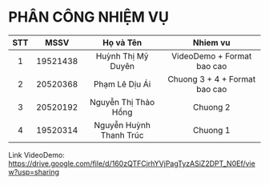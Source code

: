 # PHÂN CÔNG NHIỆM VỤ

| STT | MSSV | Họ và Tên | Nhiem vu |
|:---:|:---:|:---:|:---:|
| 1 | 19521438 | Huỳnh Thị Mỹ Duyên | VideoDemo + Format bao cao|
| 2 | 20520368 | Phạm Lê Dịu Ái | Chuong 3 + 4 + Format bao cao |
| 3 | 20520192 | Nguyễn Thị Thảo Hồng | Chuong 2|
| 4 | 19520314 | Nguyễn Huỳnh Thanh Trúc | Chuong 1 |

Link VideoDemo: https://drive.google.com/file/d/160zQTFCjrhYVjPagTyzASiZ2DPT_N0Ef/view?usp=sharing

